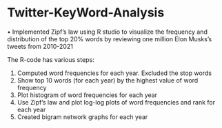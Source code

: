 # Twitter-KeyWord-Analysis

•	Implemented Zipf’s law using R studio to visualize the frequency and distribution of the top 20% words by reviewing one million Elon Musks’s tweets from 2010-2021

The R-code has various steps:

1. Computed word frequencies for each year. Excluded the stop words
2. Show top 10 words (for each year) by the highest value of word frequency
3. Plot histogram of word frequencies for each year
4. Use Zipf’s law and plot log-log plots of word frequencies and rank for each year
5. Created bigram network graphs for each year
